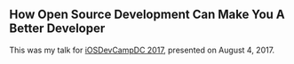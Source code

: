 ## How Open Source Development Can Make You A Better Developer

This was my talk for [iOSDevCampDC 2017](http://iOSDevCampDC.com), presented on August 4, 2017.
